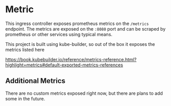 # Metric

This ingress controller exposes prometheus metrics on the `/metrics` endpoint. The metrics are exposed on the `:8080` port and can be scraped by prometheus or other services using typical means.

This project is built using kube-builder, so out of the box it exposes the metrics listed here

https://book.kubebuilder.io/reference/metrics-reference.html?highlight=metrics#default-exported-metrics-references

## Additional Metrics

There are no custom metrics exposed right now, but there are plans to add some in the future.
